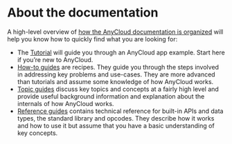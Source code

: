 # About the documentation

A high-level overview of [how the AnyCloud documentation is organized](https://documentation.divio.com/) will help you know how to quickly find what you are looking for:

* The [Tutorial](host-node-aws.md) will guide you through an AnyCloud app example. Start here if you’re new to AnyCloud.
* [How-to guides](https://github.com/alantech/anycloud/tree/eb3bf804e2cff8e04e9ef1667d0fe835fdba0b5f/docs/how_to.md) are recipes. They guide you through the steps involved in addressing key problems and use-cases. They are more advanced than tutorials and assume some knowledge of how AnyCloud works.
* [Topic guides](https://github.com/alantech/anycloud/tree/eb3bf804e2cff8e04e9ef1667d0fe835fdba0b5f/docs/topics.md) discuss key topics and concepts at a fairly high level and provide useful background information and explanation about the internals of how AnyCloud works.
* [Reference guides](https://github.com/alantech/anycloud/tree/eb3bf804e2cff8e04e9ef1667d0fe835fdba0b5f/docs/reference.md) contains technical reference for built-in APIs and data types, the standard library and opcodes. They describe how it works and how to use it but assume that you have a basic understanding of key concepts.

